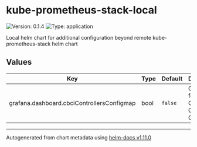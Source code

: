 # kube-prometheus-stack-local

![Version: 0.1.4](https://img.shields.io/badge/Version-0.1.4-informational?style=flat-square) ![Type: application](https://img.shields.io/badge/Type-application-informational?style=flat-square)

Local helm chart for additional configuration beyond remote kube-prometheus-stack helm chart

## Values

| Key | Type | Default | Description |
|-----|------|---------|-------------|
| grafana.dashboard.cbciControllersConfigmap | bool | `false` | Configmap for defining CloudBees CI Controllers |

----------------------------------------------
Autogenerated from chart metadata using [helm-docs v1.11.0](https://github.com/norwoodj/helm-docs/releases/v1.11.0)
